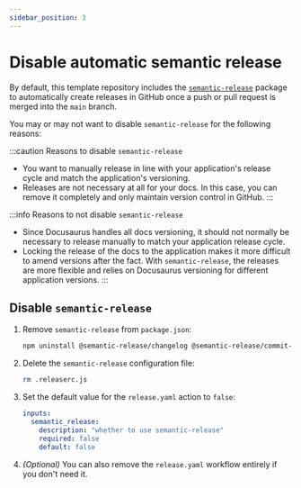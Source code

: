 ```yaml
---
sidebar_position: 3
---
```


# Disable automatic semantic release

By default, this template repository includes the [`semantic-release`](../../create/repo-structure.md#-releasercjs)
package to automatically create releases in GitHub once a push or pull request is merged into the
`main` branch.

You may or may not want to disable `semantic-release` for the following reasons:

:::caution Reasons to disable `semantic-release`
- You want to manually release in line with your application's release cycle and match the application's versioning.
- Releases are not necessary at all for your docs.
  In this case, you can remove it completely and only maintain version control in GitHub.
:::

:::info Reasons to not disable `semantic-release`
- Since Docusaurus handles all docs versioning, it should not normally be necessary to release
  manually to match your application release cycle.
- Locking the release of the docs to the application makes it more difficult to amend versions after
  the fact.
  With `semantic-release`, the releases are more flexible and relies on Docusaurus versioning
  for different application versions.
:::

## Disable `semantic-release`

1. Remove `semantic-release` from `package.json`:

   ```bash
   npm uninstall @semantic-release/changelog @semantic-release/commit-analyzer @semantic-release/git @semantic-release/github @semantic-release/npm @semantic-release/release-notes-generator
   ```

2. Delete the `semantic-release` configuration file:

   ```bash
   rm .releaserc.js
   ```

3. Set the default value for the `release.yaml` action to `false`:

   ```yaml title="release.yaml"
   inputs:
     semantic_release:
       description: "whether to use semantic-release"
       required: false
       default: false
   ```

4. _(Optional)_ You can also remove the `release.yaml` workflow entirely if you don't need it.
